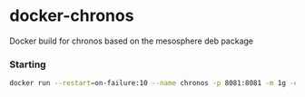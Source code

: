 # docker-chronos
Docker build for chronos based on the mesosphere deb package


### Starting

```bash
docker run --restart=on-failure:10 --name chronos -p 8081:8081 -m 1g -e MESOS_ZK=zk://pet100:2181,pet110:2181,pet120:2181/mesos -e CHRONOS_ZK=zk://pet100:2181,pet110:2181,pet120:2181 -e CHRONOS_HOSTNAME=`hostname` -e CHRONOS_IP=$HOST_IP boritzio/docker-chronos
```